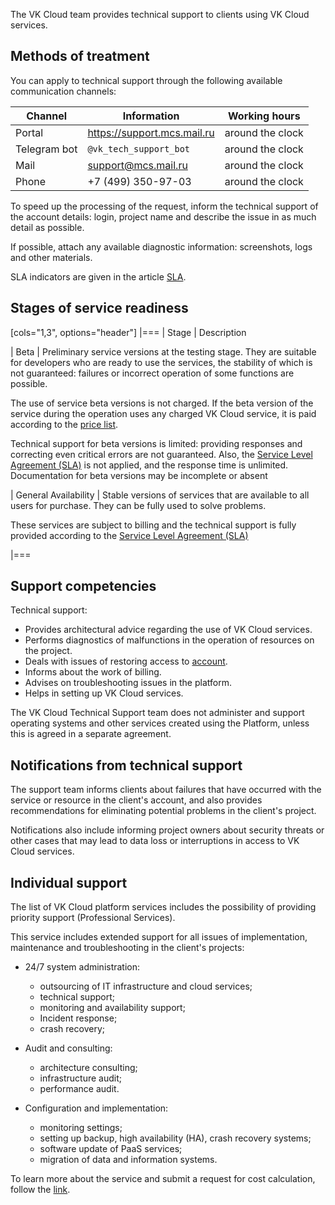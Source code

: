 The VK Cloud team provides technical support to clients using VK Cloud services.

## Methods of treatment

You can apply to technical support through the following available communication channels:

| Channel | Information                 | Working hours    |
|---------|-----------------------------|------------------|
| Portal  | https://support.mcs.mail.ru | around the clock |
| Telegram bot | `@vk_tech_support_bot` | around the clock |
| Mail    | support@mcs.mail.ru         | around the clock |
| Phone   | +7 (499) 350-97-03          | around the clock |

<info>

To speed up the processing of the request, inform the technical support of the account details: login, project name and describe the issue in as much detail as possible.

If possible, attach any available diagnostic information: screenshots, logs and other materials.

</info>

SLA indicators are given in the article [SLA](../sla/).

## Stages of service readiness

[cols="1,3", options="header"]
|===
| Stage
| Description

| Beta
| Preliminary service versions at the testing stage. They are suitable for developers who are ready to use the services, the stability of which is not guaranteed: failures or incorrect operation of some functions are possible.

The use of service beta versions is not charged. If the beta version of the service during the operation uses any charged VK Cloud service, it is paid according to the [price list](https://cloud.vk.com/pricelist).

Technical support for beta versions is limited: providing responses and correcting even critical errors are not guaranteed. Also, the [Service Level Agreement (SLA)](../sla/) is not applied, and the response time is unlimited.<br>Documentation for beta versions may be incomplete or absent

| General Availability
| Stable versions of services that are available to all users for purchase. They can be fully used to solve problems.

These services are subject to billing and the technical support is fully provided according to the [Service Level Agreement (SLA)](../sla/)

|===

## Support competencies

Technical support:

- Provides architectural advice regarding the use of VK Cloud services.
- Performs diagnostics of malfunctions in the operation of resources on the project.
- Deals with issues of restoring access to [account](/en/tools-for-using-services/account/faq).
- Informs about the work of billing.
- Advises on troubleshooting issues in the platform.
- Helps in setting up VK Cloud services.

<warn>

The VK Cloud Technical Support team does not administer and support operating systems and other services created using the Platform, unless this is agreed in a separate agreement.

</warn>

## Notifications from technical support

The support team informs clients about failures that have occurred with the service or resource in the client's account, and also provides recommendations for eliminating potential problems in the client's project.

Notifications also include informing project owners about security threats or other cases that may lead to data loss or interruptions in access to VK Cloud services.

## Individual support

The list of VK Cloud platform services includes the possibility of providing priority support (Professional Services).

This service includes extended support for all issues of implementation, maintenance and troubleshooting in the client's projects:

- 24/7 system administration:

  - outsourcing of IT infrastructure and cloud services;
  - technical support;
  - monitoring and availability support;
  - Incident response;
  - crash recovery;

- Audit and consulting:

  - architecture consulting;
  - infrastructure audit;
  - performance audit.

- Configuration and implementation:

  - monitoring settings;
  - setting up backup, high availability (HA), crash recovery systems;
  - software update of PaaS services;
  - migration of data and information systems.

To learn more about the service and submit a request for cost calculation, follow the [link](https://cloud.vk.com/professional-services/).
